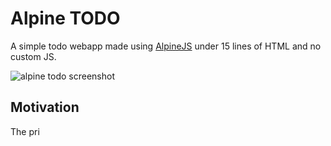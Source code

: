 # Alpine TODO

A simple todo webapp made using [AlpineJS](https://alpinejs.dev/) under 15 lines of HTML and no custom JS.

![alpine todo screenshot](https://github.com/hrishiksh/alpine-todo/assets/52790353/fcdfd68c-b1f7-4064-82bd-15c7a485e748)

## Motivation


The pri
